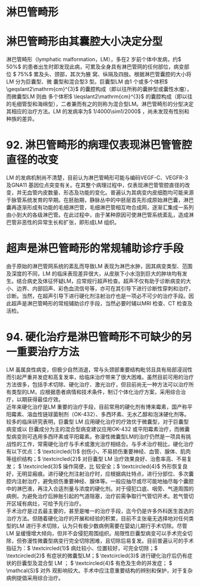 # 淋巴管畸形  
#  淋巴管畸形由其囊腔大小决定分型  
淋巴管畸形（lymphatic malformation，LM），多在2 岁前个体中发病，约$ 50\%$  的患者出生时即发现此病，可累及全身具有淋巴管网的任何部位，病变部位 $ 75\%$   累及头、颈部，其次为腋 窝、纵隔及四肢。根据淋巴管囊腔的大小将 LM  分为巨囊型、微 囊型和混合型3 型。巨囊型LM 由1 个或多个体积$ \geqslant2\mathrm{cm}^{3}$     的囊腔构成（即以往所称的囊肿型或囊性水瘤），而微囊型LM 则由  多个体积$ \leqslant2\mathrm{cm}^{3}$    的囊腔构成（即以往的毛细管型和海绵型），二者兼而有之的则称为混合型LM。淋巴管畸形的分型决定其相应的治疗方法。LM 的发病率为$ 1/4000\sim1/2000$ ，尚未发现有性别和种族的差异。  
# 92. 淋巴管畸形的病理仅表现淋巴管管腔直径的改变  
LM 的发病机制尚不清楚，目前认为淋巴管畸形可能与编码VEGF-C、VEGFR-3 及GNA11 基因位点突变有关。在其整个病理过程中，仅表现淋巴管管腔直径的改变，并无血管内皮数量、形态及功能的变化。普遍认为其病变内皮细胞均可能来源于脉管系统发育的早期。在胚胎期，静脉丛中的中胚层首先形成原始淋巴囊，淋巴囊再逐渐形成有功能的毛细淋巴管，毛细淋巴管相互吻合成网，逐渐汇集成一系列由小到大的各级淋巴管。在此过程中，由于某种原因可使淋巴管系统紊乱，造成淋巴管非恶性的异常生长和扩张，即形成LM 组织。  
#  超声是淋巴管畸形的常规辅助诊疗手段  
由于原始的淋巴管网系统的紊乱而导致LM 表现为淋巴水肿，因其病变类型、范围及深度的不同，LM 的临床表现差异很大，从皮肤下小水泡到巨大的肿块均有发生。结合病史及体征怀疑LM，应常规行超声检查。超声不仅有助于诊断病变的大小、边界、内部回声、彩色血流信号等，亦可在其引导下进行诊断性穿刺和治疗， 诊断。当然，在超声引导下进行硬化剂注射治疗也是一项必不可少的治疗手段。因此超声是淋巴管畸形的常规辅助诊疗手段，当然必要时辅以MRI 检查、CT 检查及活检。  
# 94. 硬化治疗是淋巴管畸形不可缺少的另一重要治疗方法  
LM 虽属良性病变，但极少自然消退，常与头颈部重要结构毗邻且具有局部浸润性而引起严重并发症和高复发率，给临床治疗带来了很大困难。虽然目前可用的治疗方法很多，包括手术切除、硬化治疗、激光治疗，但目前尚无一种方法可以治疗所有类型的LM，应根据患者病情和技术条件，制订个体化治疗方案，采用综合治疗，以期获得最佳疗效。  
近年来硬化治疗是LM 重要的治疗手段，目前常用的硬化剂有博来霉素，国产称平阳霉素、溶血性链球菌制剂（OK-432）、多西环素、无水乙醇和泡沫硬化剂等。较多的临床研究表明，巨囊型 LM  应用硬化治疗的疗效优于微囊型，对于巨囊型病变或以 巨囊成分为主的混合型病变建议应用OK-432 或平阳霉素治疗，而微囊型病变则可选用多西环素或平阳霉素。弥漫性微囊型LM的治疗仍然是一项具有挑战性的工作，常需硬化治疗与手术或激光治疗相结合。与手术治疗相比，硬化治疗有以下优点：$ \textcircled{1}$    创伤小，不易损伤重要神经、血管、腺体、肌肉等组织结构；$ \textcircled{2}$    对巨囊型 LM  治疗效果良好、治愈率高、不易复发； $ \textcircled{3}$     操作简便，比 较安全；$ \textcircled{4}$    外形恢复良好，无明显瘢痕。进行硬化剂注射治疗时，应根据病灶特点，进行分部位、多次囊腔内注射治疗，避免损伤重要神经、腺体等。一般应抽尽或尽可能地抽尽每个囊腔中的淋巴液，再注入合适剂量与浓度的硬化剂。对于侵犯口底、咽旁、气道周围的病例，为避免治疗后肿胀引起的气道阻塞，治疗前需争取行气管切开术。若气管切开区域有病灶，可给予先行治疗。  
手术治疗是过去最主要的，甚至是唯一的治疗手段，迄今仍是许多外科医生首选的治疗方法。但随着硬化治疗的开展和经验的积累，目前不主张毫无选择地对任何类型的LM 进行手术切除，认为只有极少数病例需要在婴幼儿期行手术切除。尽管 LM 呈缓慢增大倾向，但并不会侵犯周围组织。局限性巨囊型病变可以手术完全切除，但弥漫性微囊型病变行完全切除困难，且切除后易复发。目前普遍认可的手术指征为：$ \textcircled{1}$    病灶较小、位置较好，可完全切除；$ \textcircled{2}$    有症状的微囊型LM；$ \textcircled{3}$    进行硬化治疗后仍有症状的巨囊型及混合型 LM ； $ \textcircled{4}$     有危及生命的并发症； $ \mathcal{S}$     对外 观影响较大。手术中应注意重要结构的辨别和保护，对于复杂病例提倡采用综合治疗。  